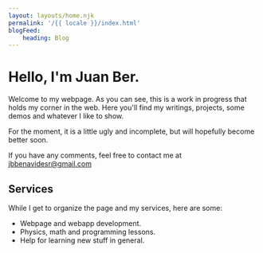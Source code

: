 ```yaml
---
layout: layouts/home.njk
permalink: '/{{ locale }}/index.html'
blogFeed:
    heading: Blog
---
```


# Hello, I'm Juan Ber.

Welcome to my webpage. As you can see, this is a work in progress that holds my corner
in the web. Here you'll find my writings, projects, some demos and whatever I
like to show.

For the moment, it is a little ugly and incomplete, but will hopefully become better soon.

If you have any comments, feel free to contact me at jbbenavidesr@gmail.com

## Services

While I get to organize the page and my services, here are some:

-   Webpage and webapp development.
-   Physics, math and programming lessons.
-   Help for learning new stuff in general.
